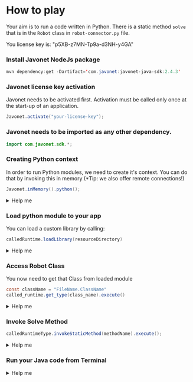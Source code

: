 # How to play

Your aim is to run a code written in Python.
There is a static method `solve` that is in the `Robot` class in `robot-connector.py` file.

You license key is: "p5XB-z7MN-Tp9a-d3NH-y4GA"

### Install Javonet NodeJs package
```java
mvn dependency:get -Dartifact='com.javonet:javonet-java-sdk:2.4.3'
```

### Javonet license key activation
Javonet needs to be activated first. Activation must be called only once at the start-up of an application.

```java
Javonet.activate("your-license-key");
```

### Javonet needs to be imported as any other dependency.
```java
import com.javonet.sdk.*;
```

### Creating Python context
In order to run Python modules, we need to create it's context.
You can do that by invoking this in memory (*Tip: we also offer remote connections!)

```java
Javonet.inMemory().python();
```

<details>
  <summary>Help me</summary>
  
  ### Code
  ```java
  RuntimeContext pythonRuntime = Javonet.inMemory().python();
  ```
</details>

### Load python module to your app
You can load a custom library by calling:
  ```java
  calledRuntime.loadLibrary(resourceDirectory)
  ```

<details>
  <summary>Help me</summary>
  
  ### Code
  ```java
  calledRuntime.loadLibrary(".");
  ```
</details>

### Access Robot Class
You now need to get that Class from loaded module
  ```java
  const className = "FileName.ClassName"
  called_runtime.get_type(class_name).execute()
  ```
<details>
  <summary>Help me</summary>
  
  ### Code
  ```java
  const className = "robot-connector.Robot"
  InvocationContext calledRuntimeType = calledRuntime.getType(className).execute();
  ```
</details>

### Invoke Solve Method

  ```java
  calledRuntimeType.invokeStaticMethod(methodName).execute();
  ```
<details>
  <summary>Help me</summary>
  
  ### Code
  ```java
  calledRuntimeType.invokeStaticMethod("solve").execute();
  ```
</details>

### Run your Java code from Terminal


<details>
  <summary>Help me</summary>
  
  ### Code
  ```bash
  java ./Main.java
  ```
</details>